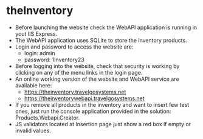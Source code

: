 # theInventory


- Before launching the website check the WebAPI application is running in yout IIS Express.
- The WebAPI application uses SQLite to store the inventory products.
- Login and password to access the website are: 
    - login: admin 
    - password: 1Inventory23
- Before logging into the website, check that security is working by clicking on any of the menu links in the login page.
- An online working version of the website and WebAPI service are available here:
    - https://theinventory.travelgosystems.net
    - https://theinventorywebapi.travelgosystems.net
- If you remove all products in the inventory and want to insert few test ones, just run the console application provided in the solution: Products.Webapi.Creator.
- JS validators located at Insertion page just show a red box if empty or invalid values.
